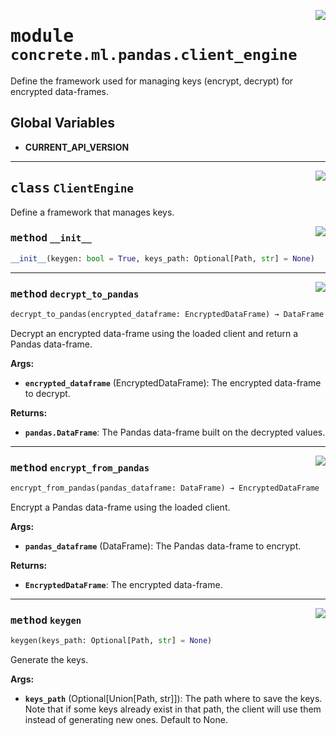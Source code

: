 <!-- markdownlint-disable -->

<a href="../../../src/concrete/ml/pandas/client_engine.py#L0"><img align="right" style="float:right;" src="https://img.shields.io/badge/-source-cccccc?style=flat-square"></a>

# <kbd>module</kbd> `concrete.ml.pandas.client_engine`

Define the framework used for managing keys (encrypt, decrypt) for encrypted data-frames.

## **Global Variables**

- **CURRENT_API_VERSION**

______________________________________________________________________

<a href="../../../src/concrete/ml/pandas/client_engine.py#L17"><img align="right" style="float:right;" src="https://img.shields.io/badge/-source-cccccc?style=flat-square"></a>

## <kbd>class</kbd> `ClientEngine`

Define a framework that manages keys.

<a href="../../../src/concrete/ml/pandas/client_engine.py#L20"><img align="right" style="float:right;" src="https://img.shields.io/badge/-source-cccccc?style=flat-square"></a>

### <kbd>method</kbd> `__init__`

```python
__init__(keygen: bool = True, keys_path: Optional[Path, str] = None)
```

______________________________________________________________________

<a href="../../../src/concrete/ml/pandas/client_engine.py#L70"><img align="right" style="float:right;" src="https://img.shields.io/badge/-source-cccccc?style=flat-square"></a>

### <kbd>method</kbd> `decrypt_to_pandas`

```python
decrypt_to_pandas(encrypted_dataframe: EncryptedDataFrame) → DataFrame
```

Decrypt an encrypted data-frame using the loaded client and return a Pandas data-frame.

**Args:**

- <b>`encrypted_dataframe`</b> (EncryptedDataFrame):  The encrypted data-frame to decrypt.

**Returns:**

- <b>`pandas.DataFrame`</b>:  The Pandas data-frame built on the decrypted values.

______________________________________________________________________

<a href="../../../src/concrete/ml/pandas/client_engine.py#L40"><img align="right" style="float:right;" src="https://img.shields.io/badge/-source-cccccc?style=flat-square"></a>

### <kbd>method</kbd> `encrypt_from_pandas`

```python
encrypt_from_pandas(pandas_dataframe: DataFrame) → EncryptedDataFrame
```

Encrypt a Pandas data-frame using the loaded client.

**Args:**

- <b>`pandas_dataframe`</b> (DataFrame):  The Pandas data-frame to encrypt.

**Returns:**

- <b>`EncryptedDataFrame`</b>:  The encrypted data-frame.

______________________________________________________________________

<a href="../../../src/concrete/ml/pandas/client_engine.py#L26"><img align="right" style="float:right;" src="https://img.shields.io/badge/-source-cccccc?style=flat-square"></a>

### <kbd>method</kbd> `keygen`

```python
keygen(keys_path: Optional[Path, str] = None)
```

Generate the keys.

**Args:**

- <b>`keys_path`</b> (Optional\[Union\[Path, str\]\]):  The path where to save the keys. Note that if  some keys already exist in that path, the client will use them instead of generating  new ones. Default to None.
